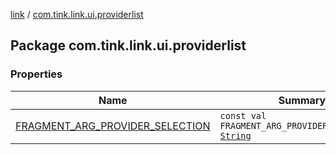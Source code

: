 [link](../index.md) / [com.tink.link.ui.providerlist](./index.md)

## Package com.tink.link.ui.providerlist

### Properties

| Name | Summary |
|---|---|
| [FRAGMENT_ARG_PROVIDER_SELECTION](-f-r-a-g-m-e-n-t_-a-r-g_-p-r-o-v-i-d-e-r_-s-e-l-e-c-t-i-o-n.md) | `const val FRAGMENT_ARG_PROVIDER_SELECTION: `[`String`](https://kotlinlang.org/api/latest/jvm/stdlib/kotlin/-string/index.html) |
